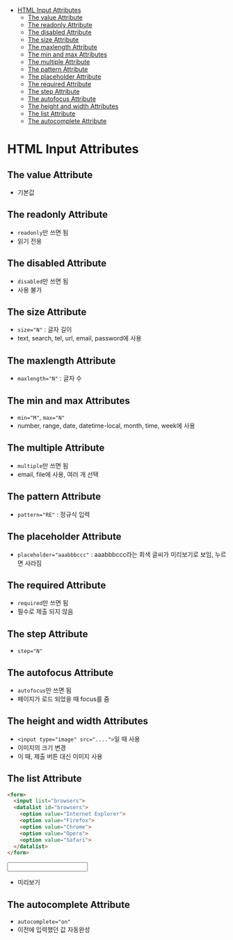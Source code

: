 - [HTML Input Attributes](#html-input-attributes)
  * [The value Attribute](#the-value-attribute)
  * [The readonly Attribute](#the-readonly-attribute)
  * [The disabled Attribute](#the-disabled-attribute)
  * [The size Attribute](#the-size-attribute)
  * [The maxlength Attribute](#the-maxlength-attribute)
  * [The min and max Attributes](#the-min-and-max-attributes)
  * [The multiple Attribute](#the-multiple-attribute)
  * [The pattern Attribute](#the-pattern-attribute)
  * [The placeholder Attribute](#the-placeholder-attribute)
  * [The required Attribute](#the-required-attribute)
  * [The step Attribute](#the-step-attribute)
  * [The autofocus Attribute](#the-autofocus-attribute)
  * [The height and width Attributes](#the-height-and-width-attributes)
  * [The list Attribute](#the-list-attribute)
  * [The autocomplete Attribute](#the-autocomplete-attribute)

# HTML Input Attributes

## The value Attribute

- 기본값

## The readonly Attribute

- `readonly`만 쓰면 됨
- 읽기 전용

## The disabled Attribute

- `disabled`만 쓰면 됨
- 사용 불가

## The size Attribute

- `size="N"` : 글자 길이
- text, search, tel, url, email, password에 사용

## The maxlength Attribute

- `maxlength="N"` : 글자 수

## The min and max Attributes

- `min="M"`, `max="N"`
- number, range, date, datetime-local, month, time, week에 사용

## The multiple Attribute

- `multiple`만 쓰면 됨
- email, file에 사용, 여러 개 선택

## The pattern Attribute

- `pattern="RE"` : 정규식 입력

## The placeholder Attribute

- `placeholder="aaabbbccc"` : aaabbbccc라는 회색 글씨가 미리보기로 보임, 누르면 사라짐

## The required Attribute

- `required`만 쓰면 됨
- 필수로 제출 되지 않음

## The step Attribute

- `step="N"`

## The autofocus Attribute

- `autofocus`만 쓰면 됨
- 페이지가 로드 되었을 때 focus를 줌

## The height and width Attributes

- `<input type="image" src="....">`일 때 사용
- 이미지의 크기 변경
- 이 때, 제출 버튼 대신 이미지 사용

## The list Attribute

```html
<form>
  <input list="browsers">
  <datalist id="browsers">
    <option value="Internet Explorer">
    <option value="Firefox">
    <option value="Chrome">
    <option value="Opera">
    <option value="Safari">
  </datalist>
</form>
```

<form>
 <input list="browsers">
 <datalist id="browsers">
  <option value="Internet Explorer">
  <option value="Firefox">
  <option value="Chrome">
  <option value="Opera">
  <option value="Safari">
 </datalist>
</form>

- 미리보기

## The autocomplete Attribute

- `autocomplete="on"`
- 이전에 입력했던 값 자동완성

